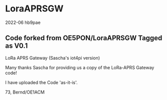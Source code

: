 # LoraAPRSGW

2022-06  hb9pae

Code forked from OE5PON/LoraAPRSGW
Tagged as V0.1
------------------


LoRa APRS Gateway (Sascha's iot4pi version) 

Many thanks Sascha for providing us a copy of the LoRa-APRS Gateway code!  

I have uploaded the Code 'as-it-is'.

73,
Bernd/OE1ACM
